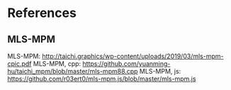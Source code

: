 # References

## MLS-MPM

MLS-MPM: http://taichi.graphics/wp-content/uploads/2019/03/mls-mpm-cpic.pdf
MLS-MPM, cpp: https://github.com/yuanming-hu/taichi_mpm/blob/master/mls-mpm88.cpp
MLS-MPM, js: https://github.com/r03ert0/mls-mpm.js/blob/master/mls-mpm.js
